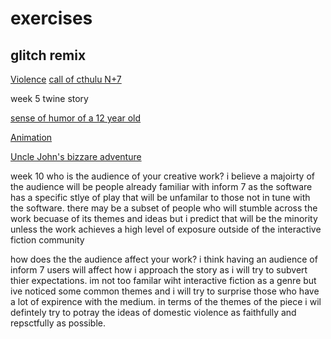 # exercises


## glitch remix 
[Violence](https://gilded-peaceful-clownfish.glitch.me/)
[call of cthulu N+7](https://abalone-east-secure.glitch.me/)

week 5 twine story 

[sense of humor of a 12 year old](https://singular-gumdrop-b40c11.netlify.app/)

[Animation](https://lush-incongruous-athlete.glitch.me/)

[Uncle John's bizzare adventure](https://magical-griffin-f2278a.netlify.app/)





week 10
who is the audience of your creative work?
i believe a majoirty of the audience will be people already familiar with inform  7 as the software has a specific stlye of play that will be unfamilar to those not in tune with the software. there may be a subset of people who will stumble across the work becuase of its themes and ideas but i predict that will be the minority unless the work achieves a high level of exposure outside of the interactive fiction community

how does the the audience affect your work?
i think having an audience of inform 7 users will affect how i approach the story as i will try to subvert thier expectations. im not too familar wiht interactive fiction  as a genre but ive noticed some common themes and i will try to surprise those who have a lot of  expirence with the medium. in terms of the themes of the piece
i wil defintely try to potray the ideas of domestic violence as faithfully and repsctfully as possible. 

